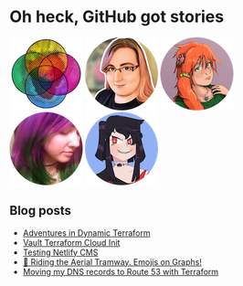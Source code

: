 
# Oh heck, GitHub got stories
[![Strawb System](https://raw.githubusercontent.com/lucymhdavies/shitposts/main/strawb_circle.png)](https://twitter.com/StrawbSystem)
[![Lucy](https://raw.githubusercontent.com/lucymhdavies/shitposts/2b7e442985359a44a7c94bd0a9b3817d5a5600cc/lucy_circle.png)](https://twitter.com/lucydavinhart)
[![Ivie](https://raw.githubusercontent.com/lucymhdavies/shitposts/2b7e442985359a44a7c94bd0a9b3817d5a5600cc/ivie_circle.png)](https://twitter.com/iviehedera)
[![Hol](https://raw.githubusercontent.com/lucymhdavies/shitposts/2b7e442985359a44a7c94bd0a9b3817d5a5600cc/hol_circle.png)](https://twitter.com/ohheyitshol)
[![Jesper](https://raw.githubusercontent.com/lucymhdavies/shitposts/2b7e442985359a44a7c94bd0a9b3817d5a5600cc/jesper_circle.png)](https://twitter.com/midnitejesper)



## Blog posts
<!-- BLOG-POST-LIST:START -->
- [Adventures in Dynamic Terraform](http://lmhd.me/tech/2021/05/26/dynamic-terraform/)
- [Vault Terraform Cloud Init](http://lmhd.me/tech/2021/04/07/VaultTerraformBootstrap/)
- [Testing Netlify CMS](http://lmhd.me/tech/2018/12/14/testing-netlify-cms/)
- [🚡 Riding the Aerial Tramway. Emojis on Graphs!](http://lmhd.me/tech/2018/07/22/emoji-graphs/)
- [Moving my DNS records to Route 53 with Terraform](http://lmhd.me/tech/2017/04/02/dns-under-one-roof/)
<!-- BLOG-POST-LIST:END -->
